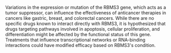 Variations in the expression or mutation of the RBMS3 gene, which acts as a tumor suppressor, can influence the effectiveness of anticancer therapies in cancers like gastric, breast, and colorectal cancers. While there are no specific drugs known to interact directly with RBMS3, it is hypothesized that drugs targeting pathways involved in apoptosis, cellular proliferation, and differentiation might be affected by the functional status of this gene. Treatments that influence transcriptional networks or RNA-binding interactions could have modified efficacy based on RBMS3's condition.